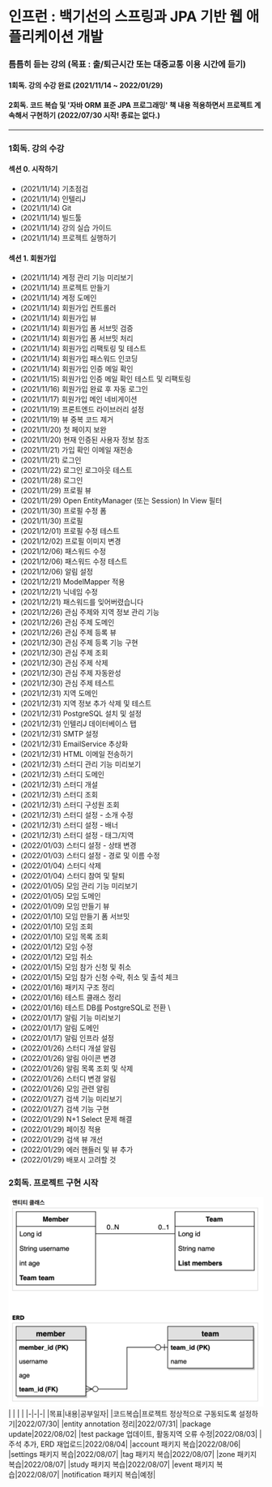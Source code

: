 # 인프런 : 백기선의 스프링과 JPA 기반 웹 애플리케이션 개발
### 틈틈히 듣는 강의 (목표 : 출/퇴근시간 또는 대중교통 이용 시간에 듣기)
#### 1회독. 강의 수강 완료 (2021/11/14 ~ 2022/01/29)
#### 2회독. 코드 복습 및 '자바 ORM 표준 JPA 프로그래밍' 책 내용 적용하면서 프로젝트 계속해서 구현하기 (2022/07/30 시작! 종료는 없다.)

---
### 1회독. 강의 수강 
#### 섹션 0. 시작하기
- (2021/11/14) 기초점검
- (2021/11/14) 인텔리J
- (2021/11/14) Git
- (2021/11/14) 빌드툴
- (2021/11/14) 강의 실습 가이드
- (2021/11/14) 프로젝트 실행하기


#### 섹션 1. 회원가입
- (2021/11/14) 계정 관리 기능 미리보기
- (2021/11/14) 프로젝트 만들기
- (2021/11/14) 계정 도메인
- (2021/11/14) 회원가입 컨트롤러
- (2021/11/14) 회원가입 뷰
- (2021/11/14) 회원가입 폼 서브밋 검증
- (2021/11/14) 회원가입 폼 서브밋 처리
- (2021/11/14) 회원가입 리팩토링 및 테스트
- (2021/11/14) 회원가입 패스워드 인코딩
- (2021/11/14) 회원가입 인증 메일 확인
- (2021/11/15) 회원가입 인증 메일 확인 테스트 및 리팩토링
- (2021/11/16) 회원가입 완료 후 자동 로그인
- (2021/11/17) 회원가입 메인 네비게이션 
- (2021/11/19) 프론트엔드 라이브러리 설정
- (2021/11/19) 뷰 중복 코드 제거
- (2021/11/20) 첫 페이지 보완
- (2021/11/20) 현재 인증된 사용자 정보 참조
- (2021/11/21) 가입 확인 이메일 재전송
- (2021/11/21) 로그인 
- (2021/11/22) 로그인 로그아웃 테스트
- (2021/11/28) 로그인 
- (2021/11/29) 프로필 뷰
- (2021/11/29) Open EntityManager (또는 Session) In View 필터
- (2021/11/30) 프로필 수정 폼
- (2021/11/30) 프로필 
- (2021/12/01) 프로필 수정 테스트
- (2021/12/02) 프로필 이미지 변경
- (2021/12/06) 패스워드 수정
- (2021/12/06) 패스워드 수정 테스트
- (2021/12/06) 알림 설정
- (2021/12/21) ModelMapper 적용
- (2021/12/21) 닉네임 수정
- (2021/12/21) 패스워드를 잊어버렸습니다
- (2021/12/26) 관심 주제와 지역 정보 관리 기능
- (2021/12/26) 관심 주제 도메인
- (2021/12/26) 관심 주제 등록 뷰
- (2021/12/30) 관심 주제 등록 기능 구현
- (2021/12/30) 관심 주제 조회
- (2021/12/30) 관심 주제 삭제
- (2021/12/30) 관심 주제 자동완성
- (2021/12/30) 관심 주제 테스트
- (2021/12/31) 지역 도메인
- (2021/12/31) 지역 정보 추가 삭제 및 테스트
- (2021/12/31) PostgreSQL 설치 및 설정
- (2021/12/31) 인텔리J 데이터베이스 탭
- (2021/12/31) SMTP 설정
- (2021/12/31) EmailService 추상화
- (2021/12/31) HTML 이메일 전송하기
- (2021/12/31) 스터디 관리 기능 미리보기
- (2021/12/31) 스터디 도메인
- (2021/12/31) 스터디 개설
- (2021/12/31) 스터디 조회
- (2021/12/31) 스터디 구성원 조회
- (2021/12/31) 스터디 설정 - 소개 수정
- (2021/12/31) 스터디 설정 - 배너
- (2021/12/31) 스터디 설정 - 태그/지역
- (2022/01/03) 스터디 설정 - 상태 변경
- (2022/01/03) 스터디 설정 - 경로 및 이름 수정
- (2022/01/04) 스터디 삭제
- (2022/01/04) 스터디 참여 및 탈퇴
- (2022/01/05) 모임 관리 기능 미리보기
- (2022/01/05) 모임 도메인
- (2022/01/09) 모임 만들기 뷰
- (2022/01/10) 모임 만들기 폼 서브밋
- (2022/01/10) 모임 조회
- (2022/01/10) 모임 목록 조회 
- (2022/01/12) 모임 수정
- (2022/01/12) 모임 취소
- (2022/01/15) 모임 참가 신청 및 취소
- (2022/01/15) 모임 참가 신청 수락, 취소 및 출석 체크 
- (2022/01/16) 패키지 구조 정리
- (2022/01/16) 테스트 클래스 정리
- (2022/01/16) 테스트 DB를 PostgreSQL로 전환  \
- (2022/01/17) 알림 기능 미리보기
- (2022/01/17) 알림 도메인
- (2022/01/17) 알림 인프라 설정 
- (2022/01/26) 스터디 개설 알림
- (2022/01/26) 알림 아이콘 변경
- (2022/01/26) 알림 목록 조회 및 삭제
- (2022/01/26) 스터디 변경 알림
- (2022/01/26) 모임 관련 알림
- (2022/01/27) 검색 기능 미리보기
- (2022/01/27) 검색 기능 구현
- (2022/01/29) N+1 Select 문제 해결
- (2022/01/29) 페이징 적용
- (2022/01/29) 검색 뷰 개선
- (2022/01/29) 에러 핸들러 및 뷰 추가
- (2022/01/29) 배포시 고려할 것


### 2회독. 프로젝트 구현 시작
![IMAGES](ERD.png)
| | | |
|-|-|-|
|목표|내용|공부일자|
|코드복습|프로젝트 정상적으로 구동되도록 설정하기|2022/07/30|
|entity annotation 정리|2022/07/31|
|package update|2022/08/02|
|test package 업데이트, 활동지역 오류 수정|2022/08/03|
|주석 추가, ERD 재업로드|2022/08/04|
|account 패키지 복습|2022/08/06|
|settings 패키지 복습|2022/08/07|
|tag 패키지 복습|2022/08/07| 
|zone 패키지 복습|2022/08/07|
|study 패키지 복습|2022/08/07|
|event 패키지 복습|2022/08/07|
|notification 패키지 복습|예정|
